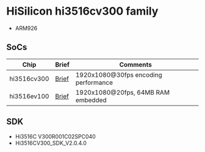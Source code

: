# HiSilicon hi3516cv300 family

* ARM926

## SoCs

|Chip       |Brief                   |Comments|
|-----------|------------------------|--------|
|hi3516cv300|[Brief](hi3516cv300.pdf)|1920x1080@30fps encoding performance|
|hi3516ev100|[Brief](hi3516ev100.pdf)|1920x1080@20fps, 64MB RAM embedded|

## SDK

* Hi3516C V300R001C02SPC040
* Hi3516CV300_SDK_V2.0.4.0
